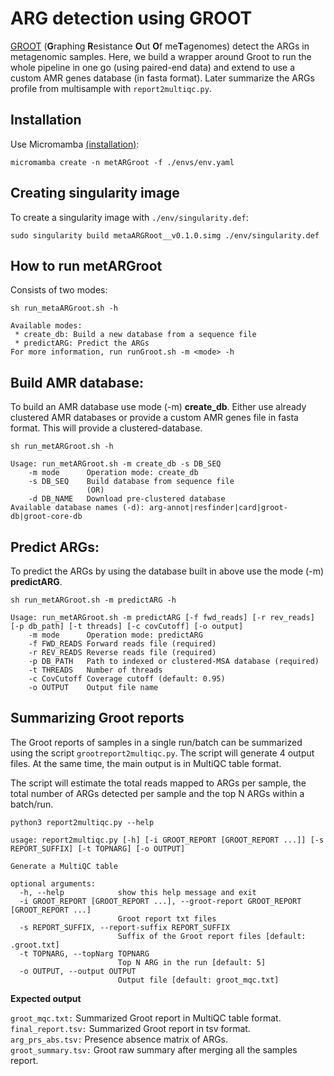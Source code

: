 # ARG detection using GROOT

[GROOT](https://github.com/will-rowe/groot) (**G**raphing **R**esistance **O**ut **O**f me**T**agenomes) detect the ARGs in metagenomic samples. Here, we build a wrapper around Groot to run the whole pipeline in one go (using paired-end data) and extend to use a custom AMR genes database (in fasta format). Later summarize the ARGs profile from multisample with `report2multiqc.py`.


## Installation
Use Micromamba [(installation)](https://mamba.readthedocs.io/en/latest/installation/micromamba-installation.html):
```
micromamba create -n metARGroot -f ./envs/env.yaml
```
## Creating singularity image
To create a singularity image with `./env/singularity.def`:
```
sudo singularity build metaARGRoot__v0.1.0.simg ./env/singularity.def
```

## How to run metARGroot
Consists of two modes:
```
sh run_metaARGroot.sh -h

Available modes:
 * create_db: Build a new database from a sequence file
 * predictARG: Predict the ARGs
For more information, run runGroot.sh -m <mode> -h
```
## Build AMR database:
To build an AMR database use  mode (-m) **create_db**. Either use already clustered AMR databases or provide a custom AMR genes file in fasta format.
This will provide a clustered-database.
```
sh run_metARGroot.sh -h

Usage: run_metARGroot.sh -m create_db -s DB_SEQ
    -m mode      Operation mode: create_db
    -s DB_SEQ    Build database from sequence file 
                 (OR)
    -d DB_NAME   Download pre-clustered database
Available database names (-d): arg-annot|resfinder|card|groot-db|groot-core-db
```
## Predict ARGs:
To predict the ARGs by using the database built in above use the mode (-m) **predictARG**.
```
sh run_metARGroot.sh -m predictARG -h

Usage: run_metARGroot.sh -m predictARG [-f fwd_reads] [-r rev_reads] [-p db_path] [-t threads] [-c covCutoff] [-o output]
    -m mode      Operation mode: predictARG
    -f FWD_READS Forward reads file (required)
    -r REV_READS Reverse reads file (required)
    -p DB_PATH   Path to indexed or clustered-MSA database (required)
    -t THREADS   Number of threads
    -c CovCutoff Coverage cutoff (default: 0.95)
    -o OUTPUT    Output file name
```

## Summarizing Groot reports
The Groot reports of samples in a single run/batch can be summarized using the script `grootreport2multiqc.py`. The script will generate 4 output files. At the same time, the main output is in MultiQC table format.

The script will estimate the total reads mapped to ARGs per sample, the total number of ARGs detected per sample and the top N ARGs within a batch/run.

```
python3 report2multiqc.py --help

usage: report2multiqc.py [-h] [-i GROOT_REPORT [GROOT_REPORT ...]] [-s REPORT_SUFFIX] [-t TOPNARG] [-o OUTPUT]

Generate a MultiQC table

optional arguments:
  -h, --help            show this help message and exit
  -i GROOT_REPORT [GROOT_REPORT ...], --groot-report GROOT_REPORT [GROOT_REPORT ...]
                        Groot report txt files
  -s REPORT_SUFFIX, --report-suffix REPORT_SUFFIX
                        Suffix of the Groot report files [default: .groot.txt]
  -t TOPNARG, --topNarg TOPNARG
                        Top N ARG in the run [default: 5]
  -o OUTPUT, --output OUTPUT
                        Output file [default: groot_mqc.txt]
```
**Expected output**

`groot_mqc.txt:` Summarized Groot report in MultiQC table format. \
`final_report.tsv:` Summarized Groot report in tsv format. \
`arg_prs_abs.tsv:` Presence absence matrix of ARGs. \
`groot_summary.tsv:` Groot raw summary after merging all the samples report.
